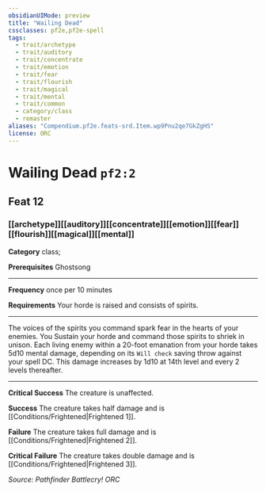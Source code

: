 ```yaml
---
obsidianUIMode: preview
title: "Wailing Dead"
cssclasses: pf2e,pf2e-spell
tags:
  - trait/archetype
  - trait/auditory
  - trait/concentrate
  - trait/emotion
  - trait/fear
  - trait/flourish
  - trait/magical
  - trait/mental
  - trait/common
  - category/class
  - remaster
aliases: "Compendium.pf2e.feats-srd.Item.wp9Pnu2qe7GkZgHS"
license: ORC
---
```

# Wailing Dead `pf2:2`
## Feat 12
### [[archetype]][[auditory]][[concentrate]][[emotion]][[fear]][[flourish]][[magical]][[mental]]

**Category** class; 



**Prerequisites** Ghostsong
* * *
**Frequency** once per 10 minutes

**Requirements** Your horde is raised and consists of spirits.

* * *

The voices of the spirits you command spark fear in the hearts of your enemies. You Sustain your horde and command those spirits to shriek in unison. Each living enemy within a 20-foot emanation from your horde takes 5d10 mental damage, depending on its `Will check` saving throw against your spell DC. This damage increases by 1d10 at 14th level and every 2 levels thereafter.

* * *

**Critical Success** The creature is unaffected.

**Success** The creature takes half damage and is [[Conditions/Frightened|Frightened 1]].

**Failure** The creature takes full damage and is [[Conditions/Frightened|Frightened 2]].

**Critical Failure** The creature takes double damage and is [[Conditions/Frightened|Frightened 3]].

*Source: Pathfinder Battlecry!*
*ORC*